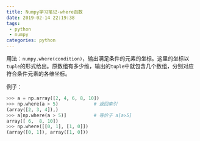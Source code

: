 ```yaml
---
title: Numpy学习笔记-where函数
date: 2019-02-14 22:19:38
tags:
 - python
 - numpy
categories: python
---
```


用法：`numpy.where(condition)`，输出满足条件的元素的坐标。这里的坐标以`tuple`的形式给出。原数组有多少维，输出的`tuple`中就包含几个数组，分别对应符合条件元素的各维坐标。

例子：

```python
>>> a = np.array([2, 4, 6, 8, 10])
>>> np.where(a > 5)             # 返回索引
(array([2, 3, 4]),)
>>> a[np.where(a > 5)]          # 等价于 a[a>5]
array([ 6,  8, 10])
>>> np.where([[0, 1], [1, 0]])
(array([0, 1]), array([1, 0]))
```
